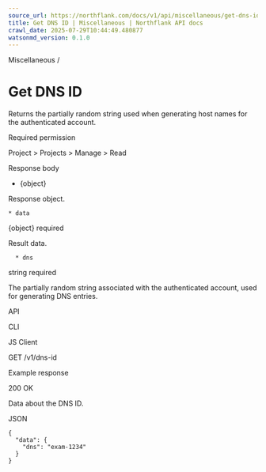 ```yaml
---
source_url: https://northflank.com/docs/v1/api/miscellaneous/get-dns-id
title: Get DNS ID | Miscellaneous | Northflank API docs
crawl_date: 2025-07-29T10:44:49.480877
watsonmd_version: 0.1.0
---
```


Miscellaneous / 

# Get DNS ID

Returns the partially random string used when generating host names for the authenticated account.

Required permission

Project > Projects > Manage > Read

Response body

  * {object}

Response object.

    * data

{object} required

Result data.

      * dns

string required

The partially random string associated with the authenticated account, used for generating DNS entries.




API

CLI

JS Client

GET /v1/dns-id

Example response

200 OK

Data about the DNS ID.

JSON
    
    
    {
      "data": {
        "dns": "exam-1234"
      }
    }